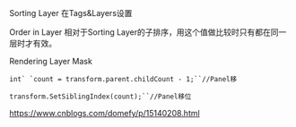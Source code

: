 Sorting Layer 在Tags&Layers设置

Order in Layer 相对于Sorting Layer的子排序，用这个值做比较时只有都在同一层时才有效。

Rendering Layer Mask 



```
int` `count = transform.parent.childCount - 1;``//Panel移
```

 

```
transform.SetSiblingIndex(count);``//Panel移位
```

https://www.cnblogs.com/domefy/p/15140208.html
